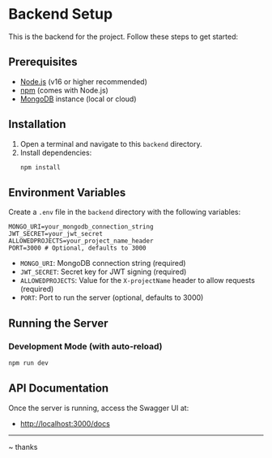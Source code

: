 # Backend Setup

This is the backend for the project. Follow these steps to get started:

## Prerequisites
- [Node.js](https://nodejs.org/) (v16 or higher recommended)
- [npm](https://www.npmjs.com/) (comes with Node.js)
- [MongoDB](https://www.mongodb.com/) instance (local or cloud)

## Installation
1. Open a terminal and navigate to this `backend` directory.
2. Install dependencies:
   ```bash
   npm install
   ```

## Environment Variables
Create a `.env` file in the `backend` directory with the following variables:

```env
MONGO_URI=your_mongodb_connection_string
JWT_SECRET=your_jwt_secret
ALLOWEDPROJECTS=your_project_name_header
PORT=3000 # Optional, defaults to 3000
```
- `MONGO_URI`: MongoDB connection string (required)
- `JWT_SECRET`: Secret key for JWT signing (required)
- `ALLOWEDPROJECTS`: Value for the `X-projectName` header to allow requests (required)
- `PORT`: Port to run the server (optional, defaults to 3000)

## Running the Server

### Development Mode (with auto-reload)
```bash
npm run dev
```

## API Documentation
Once the server is running, access the Swagger UI at:
- [http://localhost:3000/docs](http://localhost:3000/docs)

---

~ thanks